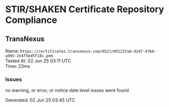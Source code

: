 # STIR/SHAKEN Certificate Repository Compliance

## TransNexus

Name: `https://certificates.transnexus.com/952J/d91237a8-d247-47b6-a995-2e4f5ed5f18c.pem`\
Tested At: 02 Jun 25 03:11 UTC\
Time: 23ms

### Issues

no warning, or error, or notice date level issues were found

Generated: 02 Jun 25 03:45 UTC